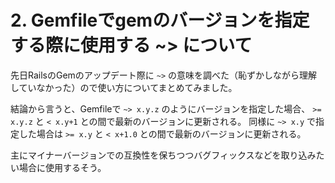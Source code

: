 # 2. Gemfileでgemのバージョンを指定する際に使用する ~> について

先日RailsのGemのアップデート際に `~>` の意味を調べた（恥ずかしながら理解していなかった）ので使い方についてまとめてみました。

結論から言うと、Gemfileで `~> x.y.z` のようにバージョンを指定した場合、
`>= x.y.z` と `< x.y+1` との間で最新のバージョンに更新される。
同様に `~> x.y` で指定した場合は `>= x.y` と `< x+1.0` との間で最新のバージョンに更新される。

主にマイナーバージョンでの互換性を保ちつつバグフィックスなどを取り込みたい場合に使用するそう。

